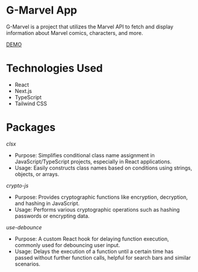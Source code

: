 # G-Marvel App

G-Marvel is a project that utilizes the Marvel API to fetch and display information about Marvel comics, characters, and more.

[DEMO](https://marvel-app-beta-ruddy.vercel.app/)

# Technologies Used

- React
- Next.js
- TypeScript
- Tailwind CSS

# Packages

*clsx*
- Purpose: Simplifies conditional class name assignment in JavaScript/TypeScript projects, especially in React applications.
- Usage: Easily constructs class names based on conditions using strings, objects, or arrays.
  
*crypto-js*
- Purpose: Provides cryptographic functions like encryption, decryption, and hashing in JavaScript.
- Usage: Performs various cryptographic operations such as hashing passwords or encrypting data.
  
*use-debounce*
- Purpose: A custom React hook for delaying function execution, commonly used for debouncing user input.
- Usage: Delays the execution of a function until a certain time has passed without further function calls, helpful for search bars and similar scenarios.

